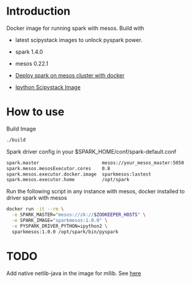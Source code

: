# Introduction

Docker image for running spark with mesos.
Build with 

* latest scipystack images to unlock pyspark power.
* spark 1.4.0
* mesos 0.22.1

* [Deploy spark on mesos cluster with docker](https://spark.apache.org/docs/latest/running-on-mesos.html#mesos-docker-support)
* [Ipython Scipystack Image](https://registry.hub.docker.com/u/ipython/scipystack/)

# How to use

Build Image

```bash
./build
```

Spark driver config in your $SPARK\_HOME/conf/spark-default.conf

```bash
spark.master                       mesos://your_mesos_master:5050
spark.mesos.mesosExecutor.cores    0.8
spark.mesos.executor.docker.image  sparkmesos:lastest
spark.mesos.executor.home          /opt/spark
```

Run the following script in any instance with mesos, docker installed to driver spark with mesos

```bash
docker run -it --rm \
  -e SPARK_MASTER="mesos://zk://$ZOOKEEPER_HOSTS" \
  -e SPARK_IMAGE="sparkmesos:1.0.0" \
  -e PYSPARK_DRIVER_PYTHON=ipython2 \
  sparkmesos:1.0.0 /opt/spark/bin/pyspark
```

# TODO

Add native netlib-java in the image for mllib. See [here](https://spark.apache.org/docs/latest/mllib-guide.html)
